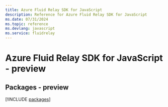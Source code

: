 ```yaml
---
title: Azure Fluid Relay SDK for JavaScript
description: Reference for Azure Fluid Relay SDK for JavaScript
ms.date: 07/31/2024
ms.topic: reference
ms.devlang: javascript
ms.service: fluidrelay
---
```

# Azure Fluid Relay SDK for JavaScript - preview
## Packages - preview
[!INCLUDE [packages](fluid-relay-index.md)]